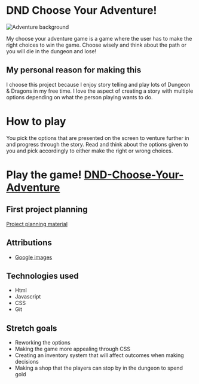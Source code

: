 # DND Choose Your Adventure!
![Adventure background](https://cdn1.epicgames.com/ue/product/Screenshot/Door6-1920x1080-53f0b84a2c5d0301a48a41ffca467dd2.png?resize=1&w=1920)

My choose your adventure game is a game where the user has to make the right choices to win the game. Choose wisely and think about the path or you will die in the dungeon and lose! 

## My personal reason for making this
I choose this project because I enjoy story telling and play lots of Dungeon & Dragons in my free time. I love the aspect of creating a story with multiple options depending on what the person playing wants to do.

# How to play
You pick the options that are presented on the screen to venture further in and progress through the story. Read and think about the options given to you and pick accordingly to either make the right or wrong choices.

# Play the game! [DND-Choose-Your-Adventure](https://zenox2003.github.io/DND-Choose-Your-Adventure/)

## First project planning 
[Project planning material](https://docs.google.com/document/d/15MZs_xAvfDJeuWONbSkgV2hv5O_3T2mtGwqfdl2jN1c/edit)

## Attributions
- [Google images](https://images.google.com/)

## Technologies used
- Html
- Javascript
- CSS
- Git

## Stretch goals
* Reworking the options
* Making the game more appealing through CSS
* Creating an inventory system that will affect outcomes when making decisions
* Making a shop that the players can stop by in the dungeon to spend gold